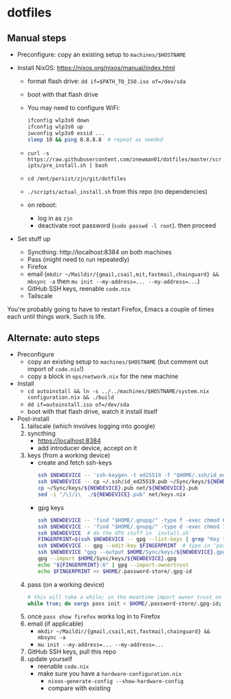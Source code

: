 # dotfiles

## Manual steps

- Preconfigure: copy an existing setup to `machines/$HOSTNAME`
- Install NixOS: https://nixos.org/nixos/manual/index.html
  - format flash drive: `dd if=$PATH_TO_ISO.iso of=/dev/sda`
  - boot with that flash drive
  - You may need to configure WiFi:

    ```sh
    ifconfig wlp3s0 down
    ifconfig wlp3s0 up
    iwconfig wlp3s0 essid ...
    sleep 10 && ping 8.8.8.8  # repeat as needed
    ```
  - `curl -s https://raw.githubusercontent.com/znewman01/dotfiles/master/scripts/pre_install.sh | bash`
  - `cd /mnt/persist/zjn/git/dotfiles`
  - `./scripts/actual_install.sh` from this repo (no dependencies)
  - on reboot:
    - log in as `zjn`
    - deactivate root password (`sudo passwd -l root`). then proceed

- Set stuff up
  - Syncthing: http://localhost:8384 on both machines
  - Pass (might need to run repeatedly)
  - Firefox
  - email (`mkdir ~/Maildir/{gmail,csail,mit,fastmail,chainguard} && mbsync -a` then `mu init --my-address=... --my-address=...`)
  - GitHub SSH keys, reenable `code.nix`
  - Tailscale

You're probably going to have to restart Firefox, Emacs a couple of times each
until things work. Such is life.

## Alternate: auto steps

- Preconfigure
  - copy an existing setup to `machines/$HOSTNAME` (but comment out import of `code.nix`!)
  - copy a block in `ops/network.nix` for the new machine
- Install 
  - `cd autoinstall && ln -s ../../machines/$HOSTNAME/system.nix configuration.nix && ./build`
  - `dd if=autoinstall.iso of=/dev/sda`
  - boot with that flash drive, watch it install itself
- Post-install
  1. tailscale (which involves logging into google)
  2. syncthing
     - <https://localhost:8384>
     - add introducer device, accept on it
  3. keys (from a working device)
     - create and fetch ssh-keys
       ```bash
       ssh $NEWDEVICE -- 'ssh-keygen -t ed25519 -f "$HOME/.ssh/id_ed25519" -N ""'
       ssh $NEWDEVICE -- cp ~/.ssh/id_ed25519.pub ~/Sync/keys/${NEWDEVICE}.pub
       cp ~/Sync/keys/${NEWDEVICE}.pub net/${NEWDEVICE}.pub
       sed -i "/\]/i\  ./${NEWDEVICE}.pub" net/keys.nix
         ```
     - gpg keys
       ```bash
       ssh $NEWDEVICE -- 'find "$HOME/.gnupg/" -type f -exec chmod 600 {} \;'
       ssh $NEWDEVICE -- 'find "$HOME/.gnupg/" -type d -exec chmod 700 {} \;'
       ssh $NEWDEVICE  # do the GPG stuff in `install.sh`
       FINGERPRINT=$(ssh $NEWDEVICE -- gpg --list-keys | grep "Key fingerprint" | head -n 1 | cut -d= -f2 | sed 's/ //g')
       ssh $NEWDEVICE -- gpg --edit-key $FINGERPRINT  # type in 'passwd<RET>' and then enter password
       ssh $NEWDEVICE "gpg --output $HOME/Sync/keys/${NEWDEVICE}.gpg --export z@znewman.net"
       gpg --import $HOME/Sync/keys/${NEWDEVICE}.gpg
       echo "${FINGERPRINT}:6" | gpg --import-ownertrust
       echo $FINGERPRINT >> $HOME/.password-store/.gpg-id
       ```
  4. pass (on a working device)
     ```bash
     # this will take a while; in the meantime import owner trust on other devices including $NEWDEVICE
     while true; do xargs pass init < $HOME/.password-store/.gpg-id; echo trying again; sleep 1; done
     ```
  5. once `pass show firefox` works log in to Firefox
  6. email (if applicable)
     - `mkdir ~/Maildir/{gmail,csail,mit,fastmail,chainguard} && mbsync -a`
     - `mu init --my-address=... --my-address=...`
  7. GitHub SSH keys, pull this repo
  8. update yourself
     - reenable `code.nix`
     - make sure you have a `hardware-configuration.nix`
       - `nixos-generate-config --show-hardware-config`
       - compare with existing


